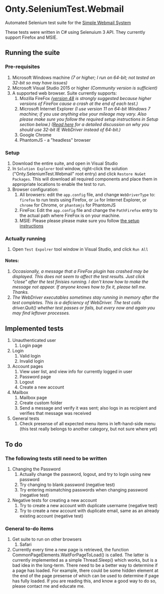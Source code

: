 # Onty.SeleniumTest.Webmail

Automated Selenium test suite for the 
[Simple Webmail System](https://github.com/ontytoom/onty-webmail-ruby)

These tests were written in C# using Selenuium 3 API. 
They currently support Firefox and MSIE.


## Running the suite

### Pre-requisites

1. Microsoft Windows machine 
   _(7 or higher; I run on 64-bit; not tested on 32-bit so may have issues)_
1. Microsoft Visual Studio 2015 or higher 
   _(Community version is sufficient)_
1. A supported web browser.  Suite currently supports:
   1. Mozilla FireFox _([version 48](https://ftp.mozilla.org/pub/firefox/releases/48.0.2/)
      is strongly suggested because higher versions of FireFox cause a crash 
      at the end of each test.)_
   1. Microsoft Internet Explorer _(I use version 11 on 64-bit Windows 7 machine; if you use anything
      else your mileage may vary. Also please make sure you follow the required setup instructions 
      in Setup section below.)_
      _([Read here](http://jimevansmusic.blogspot.com/2014/09/screenshots-sendkeys-and-sixty-four.html)
      for a detailed discussion on why you should use 32-bit IE WebDriver instead of 64-bit.)_
   1. Google Chrome
   1. PhantomJS - a "headless" browser

### Setup

1. Download the entire suite, and open in Visual Studio
1. In ``Solution Explorer`` tool window, right-click the solution
   ("Onty.SeleniumTest.Webmail" root entry) and click ``Restore NuGet Packages``. 
   This will download all required components and place them in 
   appropriate locations to enable the test to run.
1. Browser configuration:
   1. All browsers: edit the ``app.config`` file, and change ``WebDriverType`` to:
      ``firefox`` to run tests using Firefox, or ``ie`` for Internet Explorer, 
      or ``chrome`` for Chrome, or ``phantomjs`` for PhantomJS
   1. FireFox: Edit the ``app.config`` file and change the ``PathFirefox`` 
      entry to the actual path where FireFox is on your machine.
   1. MSIE: Please please please make sure you follow
      [the setup instructions](https://github.com/SeleniumHQ/selenium/wiki/InternetExplorerDriver#required-configuration)


### Actually running

1. Open ``Test Expolrer`` tool window in Visual Studio, and click ``Run All``

#### Notes:
 
1. _Occasionally, a message that a FireFox plugin has crashed may be displayed.
   This does not seem to affect the test results. Just click "close" after the test
   finisies running. I don't know how to make the message not appear.
   If anyone knows how to fix it, please tell me. Thanks._
1. _The WebDriver executables sometimes stay running in memory after the test completes.
   This is a deficiency of WebDriver. The test calls driver.Quit() whether test passes
   or fails, but every now and again you may find leftover processes._


## Implemented tests

1. Unauthenticated user
   1. Login page
1. Login
   1. Valid login
   1. Invalid login
1. Account pages
   1. View user list, and view info for currently logged in user
   1. Password page
   1. Logout
   1. Create a new account
1. Mailbox
   1. Mailbox page
   1. Create custom folder
   1. Send a message and verify it was sent; also logs in as recipient and 
      verifies that message was received
1. General tests
   1. Check presense of all expected menu items in left-hand-side menu 
      (this test really belongs to another category, but not sure where yet)

   
## To do

### The following tests still need to be written

1. Changing the Password
   1. Actually change the password, logout, and try to login using new password
   1. Try changing to blank password (negative test)
   1. Try entering mismatching passwords when changing password (negative test)
1. Negative tests for creating a new account
   1. Try to create a new account with duplicate username (negative test)
   1. Try to create a new account with duplicate email, same as an already existing account (negative test)

### General to-do items

1. Get suite to run on other browsers
   1. Safari
1. Currently every time a new page is retrieved, 
   the function CommonPageElements.WaitForPageToLoad() is called.
   The latter is currently implemented as a simple Thread.Sleep()
   which works, but is a bad idea in the long-term. 
   There need to be a better way to determine if a page has loaded.
   For example, there could be some hidden element at the end of the page
   presense of which can be used to determine if page has fully loaded.
   If you are reading this, and know a good way to do so, please contact me
   and educate me.

